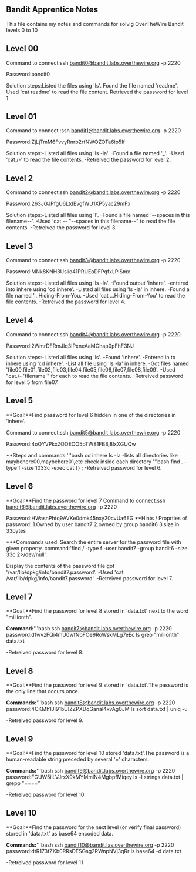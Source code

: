  ## Bandit Apprentice Notes

 This file contains my notes and commands for solvig OverTheWire Bandit levels 0 to 10
 
## Level 00
Command to connect:ssh bandit0@bandit.labs.overthewire.org -p 2220

Password:bandit0

Solution steps:Listed the files using 'ls'.
Found the file named 'readme'.
Used 'cat readme' to read the file content.
Retrieved the password for level 1

## Level 01

Command to connect :ssh bandit1@bandit.labs.overthewire.org -p 2220

Password:ZjLjTmM6FvvyRnrb2rfNWOZOTa6ip5If

Solution steps:-Listed all files using 'ls -la'.
-Found a file named '_'.
-Used 'cat./-' to read the file contents.
-Retreived the password for level 2.

## Level 2
Command to connect:ssh bandit2@bandit.labs.overthewire.org -p 2220

Password:263JGJPfgU6LtdEvgfWU1XP5yac29mFx

Solution steps:-Listed all files using 'l'.
-Found a file named '--spaces in this filename--'.
-Used 'cat -- "--spaces in this filename--" to read the file contents.
-Retreived the password for level 3.

## Level 3
Command to connect:ssh bandit3@bandit.labs.overthewire.org -p 2220

Password:MNk8KNH3Usiio41PRUEoDFPqfxLPlSmx

Solution steps:-Listed all files using 'ls -la'.
-Found output 'inhere'.
-entered into inhere using 'cd inhere'.
-Listed all files using 'ls -la' in inhere.
-Found a file named '...Hiding-From-You.
-Used 'cat ...Hiding-From-You' to read the file contents.
-Retreived the password for level 4.

## Level 4
Command to connect:ssh bandit4@bandit.labs.overthewire.org -p 2220

Password:2WmrDFRmJIq3IPxneAaMGhap0pFhF3NJ

Solution steps:-Listed all files using 'ls'.
-Found 'inhere'.
-Entered in to inhere using 'cd inhere'.
-List all file using 'ls -la' in inhere.
-Got files named 'file00,file01,file02,file03,file04,file05,file06,file07,file08,file09'.
-Used "cat./- 'filename'" for each to read the file contents.
-Retreived password for level 5 from file07.

## Level 5
**Goal:**Find password for level 6 hidden in one of the directories in 'inhere'.

Command to connect:ssh bandit5@bandit.labs.overthewire.org -p 2220

Password:4oQYVPkxZOOEOO5pTW81FB8j8lxXGUQw

**Steps and commands:'''bash
                       cd inhere
                       ls -la
-lists all directories like maybehere00,maybehere01,etc
check inside each directory
 '''bash
      find . -type f -size 1033c -exec cat {} \;
-Retreived password for level 6.

## Level 6
**Goal:**Find the password for level 7
 Command to connect:ssh bandit6@bandit.labs.overthewire.org -p 2220

 Password:HWasnPhtq9AVKe0dmk45nxy20cvUa6EG
**Hints / Proprties of password:
 1.Owned by user bandit7
 2.owned by group bandit6
 3.size in 33bytes

***Commands used:
 Search the entire server for the password file with given property.
command:'find / -type f -user bandit7 -group bandit6 -size 33c 2>/dev/null'.

Display the contents of the password file
got '/var/lib/dpkg/info/bandit7.password'.
-Used 'cat /var/lib/dpkg/info/bandit7.password'.
-Retreived password for level 7.

## Level 7
**Goal:**Find the password for level 8 stored in 'data.txt' next to the word "millionth".

**Command:**'''bash
ssh bandit7@bandit.labs.overthewire.org -p 2220
password:dfwvzFQi4mU0wfNbFOe9RoWskMLg7eEc
ls
grep "millionth" data.txt

-Retreived password for level 8.

## Level 8
**Goal:**Find the password for level 9 stored in 'data.txt'.The password is the only line that occurs once.

**Commands:**'''bash
ssh bandit8@bandit.labs.overthewire.org -p 2220
password:4CKMh1JI91bUIZZPXDqGanal4xvAg0JM
ls
sort data.txt | uniq -u

-Retreived password for level 9.

## Level 9
**Goal:**Find the password for level 10 stored 'data.txt'.The password is a human-readable string preceded by several '=' characters.

**Commands:**'''bash
ssh bandit9@bandit.labs.overthewire.org -p 2220
password:FGUW5ilLVJrxX9kMYMmlN4MgbpfMiqey
ls -l
strings data.txt | grepp "===="

-Retreived password for level 10

## Level 10
**Goal:**Find the password for the next level (or verify final password) stored in 'data.txt' as base64 encoded data.

**Commands:**'''bash
ssh bandit10@bandit.las.overthewire.org -p 2220
password:dtR173fZKb0RRsDFSGsg2RWnpNVj3qRr
ls
base64 -d data.txt

-Retreived password for level 11
